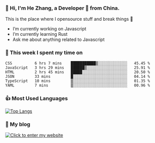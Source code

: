 ### 👋 Hi, I'm He Zhang, a Developer 🚀 from China.

This is the place where I opensource stuff and break things :rofl:

- I’m currently working on Javascript
- I’m currently learning Rust
- Ask me about anything related to Javascript

### 💪 This week I spent my time on 
<!--START_SECTION:waka-->

```text
CSS          6 hrs 7 mins    ███████████▒░░░░░░░░░░░░░   45.45 %
JavaScript   3 hrs 29 mins   ██████▒░░░░░░░░░░░░░░░░░░   25.91 %
HTML         2 hrs 45 mins   █████░░░░░░░░░░░░░░░░░░░░   20.50 %
JSON         33 mins         █░░░░░░░░░░░░░░░░░░░░░░░░   04.14 %
TypeScript   10 mins         ▒░░░░░░░░░░░░░░░░░░░░░░░░   01.35 %
YAML         7 mins          ▒░░░░░░░░░░░░░░░░░░░░░░░░   00.96 %
```

<!--END_SECTION:waka-->

### 👍 Most Used Languages
[![Top Langs](https://github-readme-stats.vercel.app/api/top-langs/?username=zhanghecool&layout=compact)](https://zhanghe.cool)

### 🌈 My blog 
[![Click to enter my website](https://cdn.jsdelivr.net/gh/zhanghecool/assets/images/gif/zhanghecools.gif)](https://zhanghe.cool)
